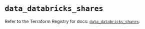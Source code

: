 # `data_databricks_shares`

Refer to the Terraform Registry for docs: [`data_databricks_shares`](https://registry.terraform.io/providers/databricks/databricks/1.57.0/docs/data-sources/shares).
